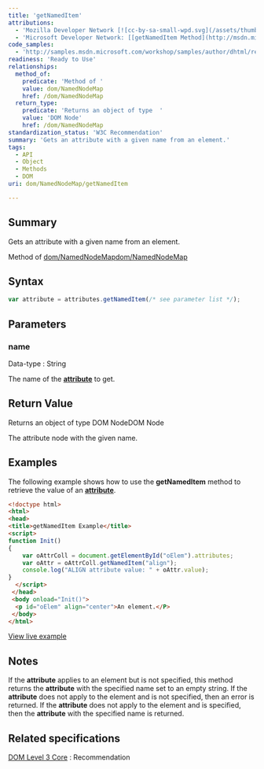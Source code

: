 ```yaml
---
title: 'getNamedItem'
attributions:
  - 'Mozilla Developer Network [![cc-by-sa-small-wpd.svg](/assets/thumb/8/8c/cc-by-sa-small-wpd.svg/120px-cc-by-sa-small-wpd.svg.png)](http://creativecommons.org/licenses/by-sa/3.0/us/): [[getNamedItem](https://developer.mozilla.org/en-US/docs/Web/API/NamedNodeMap) Article]'
  - 'Microsoft Developer Network: [[getNamedItem Method](http://msdn.microsoft.com/en-us/library/ie/ms536441(v=vs.85).aspx) Article]'
code_samples:
  - 'http://samples.msdn.microsoft.com/workshop/samples/author/dhtml/refs/getNamedItemEx1.htm'
readiness: 'Ready to Use'
relationships:
  method_of:
    predicate: 'Method of '
    value: dom/NamedNodeMap
    href: /dom/NamedNodeMap
  return_type:
    predicate: 'Returns an object of type  '
    value: 'DOM Node'
    href: /dom/NamedNodeMap
standardization_status: 'W3C Recommendation'
summary: 'Gets an attribute with a given name from an element.'
tags:
  - API
  - Object
  - Methods
  - DOM
uri: dom/NamedNodeMap/getNamedItem

---
```

## Summary

Gets an attribute with a given name from an element.

Method of [dom/NamedNodeMap](/dom/NamedNodeMap)[dom/NamedNodeMap](/dom/NamedNodeMap)

## Syntax

``` js
var attribute = attributes.getNamedItem(/* see parameter list */);
```

## Parameters

### name

 Data-type
:   String

 The name of the [**attribute**](/dom/HTMLElement) to get.

## Return Value

Returns an object of type DOM NodeDOM Node

The attribute node with the given name.

## Examples

The following example shows how to use the **getNamedItem** method to retrieve the value of an [**attribute**](/dom/HTMLElement).

``` html
<!doctype html>
<html>
<head>
<title>getNamedItem Example</title>
<script>
function Init()
{
    var oAttrColl = document.getElementById("oElem").attributes;
    var oAttr = oAttrColl.getNamedItem("align");
    console.log("ALIGN attribute value: " + oAttr.value);
}
  </script>
 </head>
 <body onload="Init()">
  <p id="oElem" align="center">An element.</P>
 </body>
</html>
```

[View live example](http://samples.msdn.microsoft.com/workshop/samples/author/dhtml/refs/getNamedItemEx1.htm)

## Notes

If the **attribute** applies to an element but is not specified, this method returns the **attribute** with the specified name set to an empty string. If the **attribute** does not apply to the element and is not specified, then an error is returned. If the **attribute** does not apply to the element and is specified, then the **attribute** with the specified name is returned.

## Related specifications

[DOM Level 3 Core](http://www.w3.org/TR/DOM-Level-3-Core/)
:   Recommendation
